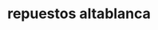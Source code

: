 ---
title: "repuestos altablanca"
url: /bogota-d-c/repuestos-altablanca/
shop: reparación de automóviles
---